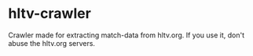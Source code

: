 # hltv-crawler
Crawler made for extracting match-data from hltv.org. If you use it, don't abuse the hltv.org servers.
